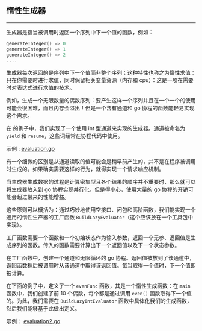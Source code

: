 ## 惰性生成器

---

生成器是指当被调用时返回一个序列中下一个值的函数，例如：

```go
generateInteger() => 0
generateInteger() => 1
generateInteger() => 2
....
```

生成器每次返回的是序列中下一个值而非整个序列；这种特性也称之为惰性求值：只在你需要时进行求值，同时保留相关变量资源（内存和 cpu）：这是一项在需要时对表达式进行求值的技术。

例如，生成一个无限数量的偶数序列：要产生这样一个序列并且在一个一个的使用可能会很困难，而且内存会溢出！但是一个含有通道和 go 协程的函数能轻易实现这个需求。

在 的例子中，我们实现了一个使用 int 型通道来实现的生成器。通道被命名为 `yield` 和 `resume`，这些词经常在协程代码中使用。

示例 : [evaluation.go](./src/evaluation.go)

有一个细微的区别是从通道读取的值可能会是稍早前产生的，并不是在程序被调用时生成的。如果确实需要这样的行为，就得实现一个请求响应机制。

当生成器生成数据的过程是计算密集型且各个结果的顺序并不重要时，那么就可以将生成器放入到 go 协程实现并行化。但是得小心，使用大量的 go 协程的开销可能会超过带来的性能增益。

这些原则可以概括为：通过巧妙地使用空接口、闭包和高阶函数，我们能实现一个通用的惰性生产器的工厂函数 `BuildLazyEvaluator`（这个应该放在一个工具包中实现）。

工厂函数需要一个函数和一个初始状态作为输入参数，返回一个无参、返回值是生成序列的函数。传入的函数需要计算出下一个返回值以及下一个状态参数。

在工厂函数中，创建一个通道和无限循环的 go 协程。返回值被放到了该通道中，返回函数稍后被调用时从该通道中取得该返回值。每当取得一个值时，下一个值即被计算。

在下面的例子中，定义了一个 `evenFunc` 函数，其是一个惰性生成函数：在 `main` 函数中，我们创建了前 10 个偶数，每个都是通过调用 `even()` 函数取得下一个值的。为此，我们需要在 `BuildLazyIntEvaluator` 函数中具体化我们的生成函数，然后我们能够基于此做出定义。

示例： [evaluation2.go](./src/evaluation2.go)

